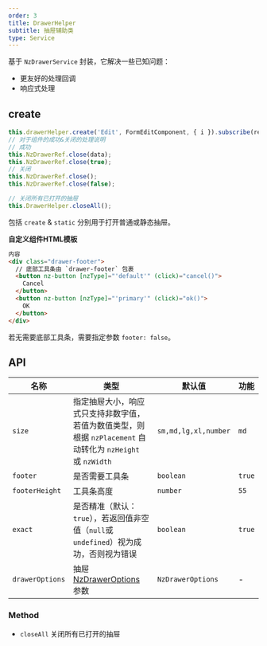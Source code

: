 ```yaml
---
order: 3
title: DrawerHelper
subtitle: 抽屉辅助类
type: Service
---
```


基于 `NzDrawerService` 封装，它解决一些已知问题：

- 更友好的处理回调
- 响应式处理

## create

```ts
this.drawerHelper.create('Edit', FormEditComponent, { i }).subscribe(res => this.load());
// 对于组件的成功&关闭的处理说明
// 成功
this.NzDrawerRef.close(data);
this.NzDrawerRef.close(true);
// 关闭
this.NzDrawerRef.close();
this.NzDrawerRef.close(false);

// 关闭所有已打开的抽屉
this.DrawerHelper.closeAll();
```

包括 `create` & `static` 分别用于打开普通或静态抽屉。

**自定义组件HTML模板**

```html
内容
<div class="drawer-footer">
  // 底部工具条由 `drawer-footer` 包裹
  <button nz-button [nzType]="'default'" (click)="cancel()">
    Cancel
  </button>
  <button nz-button [nzType]="'primary'" (click)="ok()">
    OK
  </button>
</div>
```

若无需要底部工具条，需要指定参数 `footer: false`。

## API

| 名称 | 类型 | 默认值 | 功能 |
| --- | --- | --- | --- |
| `size` | 指定抽屉大小，响应式只支持非数字值，若值为数值类型，则根据 `nzPlacement` 自动转化为 `nzHeight` 或 `nzWidth` | `sm,md,lg,xl,number` | `md` |
| `footer` | 是否需要工具条 | `boolean` | `true` |
| `footerHeight` | 工具条高度 | `number` | `55` |
| `exact` | 是否精准（默认：`true`），若返回值非空值（`null`或`undefined`）视为成功，否则视为错误 | `boolean` | `true` |
| `drawerOptions` | 抽屉 [NzDrawerOptions](https://ng.ant.design/components/drawer/zh#nzdraweroptions) 参数 | `NzDrawerOptions` | - |

### Method

- `closeAll` 关闭所有已打开的抽屉
